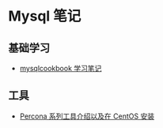 # Mysql 笔记

## 基础学习

-   [mysqlcookbook 学习笔记](./note/1_mysql-client.md)

## 工具

-   [Percona 系列工具介绍以及在 CentOS 安装](./intro-percona.md)
